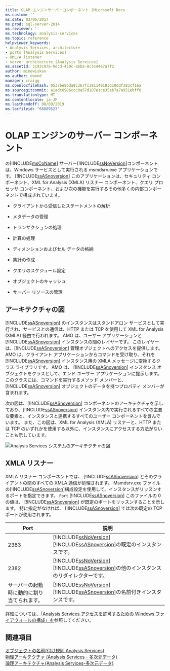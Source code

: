 ```yaml
---
title: OLAP エンジンサーバーコンポーネント |Microsoft Docs
ms.custom: ''
ms.date: 03/06/2017
ms.prod: sql-server-2014
ms.reviewer: ''
ms.technology: analysis-services
ms.topic: reference
helpviewer_keywords:
- Analysis Services, architecture
- ports [Analysis Services]
- XML/A listener
- server architecture [Analysis Services]
ms.assetid: 5193c976-9dcd-459c-abba-8c3c44e7a7f2
author: minewiskan
ms.author: owend
manager: craigg
ms.openlocfilehash: 0537be8bda9c367fc381140183b10ddf383cf16a
ms.sourcegitcommit: a1adc6906ccc0a57d187e1ce35ab7a7a951ebff8
ms.translationtype: MT
ms.contentlocale: ja-JP
ms.lasthandoff: 08/09/2019
ms.locfileid: "68889523"
---
```

# <a name="olap-engine-server-components"></a>OLAP エンジンのサーバー コンポーネント
  の[!INCLUDE[msCoName](../../../includes/msconame-md.md)] サーバー[!INCLUDE[ssNoVersion](../../../includes/ssnoversion-md.md)]コンポーネントは、Windows サービスとして実行される msmdsrv.exe アプリケーションです。 [!INCLUDE[ssASnoversion](../../../includes/ssasnoversion-md.md)] このアプリケーションは、セキュリティ コンポーネント、XML for Analysis (XMLA) リスナー コンポーネント、クエリ プロセッサ コンポーネント、および次の機能を実行するその他多くの内部コンポーネントで構成されています。  
  
-   クライアントから受信したステートメントの解析  
  
-   メタデータの管理  
  
-   トランザクションの処理  
  
-   計算の処理  
  
-   ディメンションおよびセル データの格納  
  
-   集計の作成  
  
-   クエリのスケジュール設定  
  
-   オブジェクトのキャッシュ  
  
-   サーバー リソースの管理  
  
## <a name="architectural-diagram"></a>アーキテクチャの図  
 [!INCLUDE[ssASnoversion](../../../includes/ssasnoversion-md.md)] のインスタンスはスタンドアロン サービスとして実行され、サービスとの通信は、HTTP または TCP を使用して XML for Analysis (XMLA) 経由で行われます。 AMO は、ユーザー アプリケーションと [!INCLUDE[ssASnoversion](../../../includes/ssasnoversion-md.md)] インスタンスの間のレイヤーです。 このレイヤーは、[!INCLUDE[ssASnoversion](../../../includes/ssasnoversion-md.md)] 管理オブジェクトへのアクセスを提供します。 AMO は、クライアント アプリケーションからコマンドを受け取り、それを [!INCLUDE[ssASnoversion](../../../includes/ssasnoversion-md.md)] インスタンス用の XMLA メッセージに変換するクラス ライブラリです。 AMO は、 [!INCLUDE[ssASnoversion](../../../includes/ssasnoversion-md.md)] インスタンス オブジェクトをクラスとして、エンド ユーザー アプリケーションに提示します。このクラスには、コマンドを実行するメソッド メンバーと、 [!INCLUDE[ssASnoversion](../../../includes/ssasnoversion-md.md)] オブジェクトのデータを持つプロパティ メンバーが含まれます。  
  
 次の図は、[!INCLUDE[ssASnoversion](../../../includes/ssasnoversion-md.md)] コンポーネントのアーキテクチャを示しており、[!INCLUDE[ssASnoversion](../../../includes/ssasnoversion-md.md)] インスタンス内で実行されるすべての主要な要素と、インスタンスと連携するすべてのユーザー コンポーネントを含んでいます。 また、この図は、XML for Analysis (XMLA) リスナーと、HTTP または TCP のいずれかを使用する以外に、インスタンスにアクセスする方法がないことも示しています。  
  
 ![Analysis Services システムのアーキテクチャの図](https://docs.microsoft.com/analysis-services/analysis-services/dev-guide/media/analysisservicessystemarchitecture.gif "Analysis Services システムのアーキテクチャの図")  
  
## <a name="xmla-listener"></a>XMLA リスナー  
 XMLA リスナー コンポーネントでは、 [!INCLUDE[ssASnoversion](../../../includes/ssasnoversion-md.md)] とそのクライアントの間のすべての XMLA 通信が処理されます。 Msmdsrv.exe ファイルの[!INCLUDE[ssASnoversion](../../../includes/ssasnoversion-md.md)]構成設定を使用して、インスタンスがリッスンするポートを指定できます。 `Port` [!INCLUDE[ssASnoversion](../../../includes/ssasnoversion-md.md)] このファイルの 0 の値は、 [!INCLUDE[ssASnoversion](../../../includes/ssasnoversion-md.md)] が既定のポートをリッスンすることを示します。 特に指定がなければ、 [!INCLUDE[ssASnoversion](../../../includes/ssasnoversion-md.md)] では次の既定の TCP ポートが使用されます。  
  
|Port|説明|  
|----------|-----------------|  
|2383|[!INCLUDE[ssNoVersion](../../../includes/ssnoversion-md.md)] [!INCLUDE[ssASnoversion](../../../includes/ssasnoversion-md.md)]の既定のインスタンスです。|  
|2382|[!INCLUDE[ssNoVersion](../../../includes/ssnoversion-md.md)] [!INCLUDE[ssASnoversion](../../../includes/ssasnoversion-md.md)]の他のインスタンスのリダイレクターです。|  
|サーバーの起動時に動的に割り当てられます。|[!INCLUDE[ssNoVersion](../../../includes/ssnoversion-md.md)] [!INCLUDE[ssASnoversion](../../../includes/ssasnoversion-md.md)]の名前付きインスタンスです。|  
  
 詳細については[、「Analysis Services アクセスを許可するための Windows ファイアウォールの構成」を](../../instances/configure-the-windows-firewall-to-allow-analysis-services-access.md)参照してください。  
  
## <a name="see-also"></a>関連項目  
 [オブジェクトの名前&#40;付け規則 Analysis Services&#41;](object-naming-rules-analysis-services.md)   
 [物理アーキテクチャ &#40;Analysis Services - 多次元データ&#41;](understanding-microsoft-olap-physical-architecture.md)   
 [論理アーキテクチャ&#40;Analysis Services-多次元データ&#41;](../olap-logical/understanding-microsoft-olap-logical-architecture.md)  
  
  

